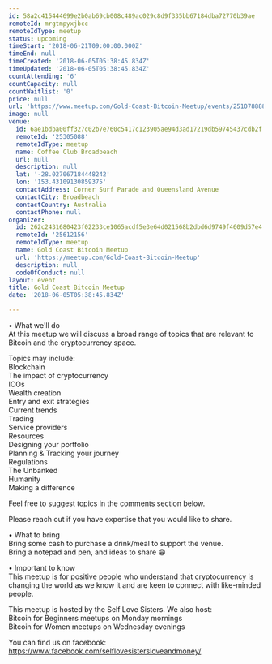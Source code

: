 ```yaml
---
id: 58a2c415444699e2b0ab69cb008c489ac029c8d9f335bb67184dba72770b39ae
remoteId: mrgtmpyxjbcc
remoteIdType: meetup
status: upcoming
timeStart: '2018-06-21T09:00:00.000Z'
timeEnd: null
timeCreated: '2018-06-05T05:38:45.834Z'
timeUpdated: '2018-06-05T05:38:45.834Z'
countAttending: '6'
countCapacity: null
countWaitlist: '0'
price: null
url: 'https://www.meetup.com/Gold-Coast-Bitcoin-Meetup/events/251078888/'
image: null
venue:
  id: 6ae1bdba00ff327c02b7e760c5417c123905ae94d3ad17219db59745437cdb2f
  remoteId: '25305088'
  remoteIdType: meetup
  name: Coffee Club Broadbeach
  url: null
  description: null
  lat: '-28.027067184448242'
  lon: '153.43109130859375'
  contactAddress: Corner Surf Parade and Queensland Avenue
  contactCity: Broadbeach
  contactCountry: Australia
  contactPhone: null
organizer:
  id: 262c2431680423f02233ce1065acdf5e3e64d021568b2dbd6d9749f4609d57e4
  remoteId: '25612156'
  remoteIdType: meetup
  name: Gold Coast Bitcoin Meetup
  url: 'https://meetup.com/Gold-Coast-Bitcoin-Meetup'
  description: null
  codeOfConduct: null
layout: event
title: Gold Coast Bitcoin Meetup
date: '2018-06-05T05:38:45.834Z'

---
```

<p>• What we'll do<br/>At this meetup we will discuss a broad range of topics that are relevant to Bitcoin and the cryptocurrency space.</p> <p>Topics may include:<br/>Blockchain<br/>The impact of cryptocurrency<br/>ICOs<br/>Wealth creation<br/>Entry and exit strategies<br/>Current trends<br/>Trading<br/>Service providers<br/>Resources<br/>Designing your portfolio<br/>Planning &amp; Tracking your journey<br/>Regulations<br/>The Unbanked<br/>Humanity<br/>Making a difference</p> <p>Feel free to suggest topics in the comments section below.</p> <p>Please reach out if you have expertise that you would like to share.</p> <p>• What to bring<br/>Bring some cash to purchase a drink/meal to support the venue.<br/>Bring a notepad and pen, and ideas to share 😁</p> <p>• Important to know<br/>This meetup is for positive people who understand that cryptocurrency is changing the world as we know it and are keen to connect with like-minded people.</p> <p>This meetup is hosted by the Self Love Sisters. We also host:<br/>Bitcoin for Beginners meetups on Monday mornings<br/>Bitcoin for Women meetups on Wednesday evenings</p> <p>You can find us on facebook: <a href="https://www.facebook.com/selflovesistersloveandmoney/" class="linkified">https://www.facebook.com/selflovesistersloveandmoney/</a></p>
